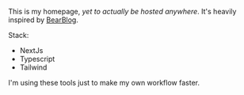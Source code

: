 This is my homepage, *yet to actually be hosted anywhere*. It's heavily inspired by [BearBlog](https://bearblog.dev/).

Stack:
- NextJs
- Typescript
- Tailwind

I'm using these tools just to make my own workflow faster.
